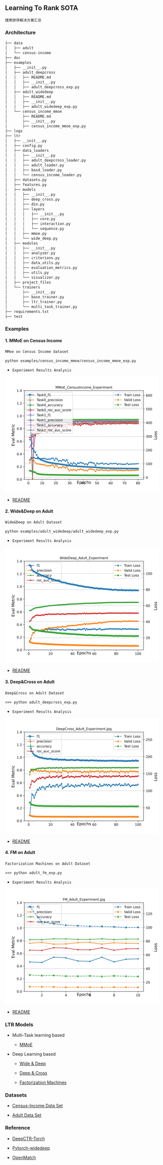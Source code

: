 ## Learning To Rank SOTA

`搜索排序解决方案汇总`

### Architecture

```angular2html
├── data
│   ├── adult
│   └── census-income
├── doc
├── examples
│   ├── __init__.py
│   ├── adult_deepcross
│   │   ├── README.md
│   │   ├── __init__.py
│   │   ├── adult_deepcross_exp.py
│   ├── adult_widedeep
│   │   ├── README.md
│   │   ├── __init__.py
│   │   ├── adult_widedeep_exp.py
│   └── census_income_mmoe
│       ├── README.md
│       ├── __init__.py
│       ├── census_income_mmoe_exp.py
├── logs
├── ltr
│   ├── __init__.py
│   ├── config.py
│   ├── data_loaders
│   │   ├── __init__.py
|   │   ├── adult_deepcross_loader.py
│   │   ├── adult_loader.py
│   │   ├── basd_loader.py
│   │   └── census_income_loader.py
│   ├── datasets.py
│   ├── features.py
│   ├── models
│   │   ├── __init__.py
│   │   ├── deep_cross.py
│   │   ├── din.py
│   │   ├── layers
│   │   │   ├── __init__.py
│   │   │   ├── core.py
│   │   │   ├── interaction.py
│   │   │   └── sequence.py
│   │   ├── mmoe.py
│   │   └── wide_deep.py
│   ├── modules
│   │   ├── __init__.py
│   │   ├── analyzer.py
│   │   ├── criterions.py
│   │   ├── data_utils.py
│   │   ├── evaluation_metrics.py
│   │   ├── utils.py
│   │   └── visualizer.py
│   ├── project_files
│   └── trainers
│       ├── __init__.py
│       ├── base_trainer.py
│       ├── ltr_trainer.py
│       └── multi_task_trainer.py
├── requirements.txt
├── test
```

### Examples

####  1. MMoE on Census Income

`MMoe on Census Income dataset`

```angular2html
python examples/census_income_mmoe/census_income_mmoe_exp.py
```

- `Experiment Results Analysis`

![avatar](./examples/census_income_mmoe/results/Model_LR0.0001_Batch1024_LossBCELoss/MMoE_CensusIncome_Experiment.png)

- [README](./examples/census_income_mmoe/README.md)

#### 2. Wide&Deep on Adult 

`Wide&Deep on Adult Dataset`

```angular2html
python examples/adult_widedeep/adult_widedeep_exp.py
```

- `Experiment Results Analysis`

![avatar](./examples/adult_widedeep/results/Model_LR2e-05_Batch256_LossBCEWithLogitsLoss/WideDeep_Adult_Experiment.png)


- [README](./examples/adult_widedeep/README.md)

#### 3. Deep&Cross on Adult 
`Deep&Cross on Adult Dataset`

```angular2html
>>> python adult_deepcross_exp.py
```
- `Experiment Results Analysis`

![avatar](./examples/adult_deepcross/results/Model_LR0.0005_Batch64_LossBCEWithLogitsLoss/DeepCross_Adult_Experiment.jpg)

- [README](./examples/adult_deepcross/README.md)

#### 4. FM on Adult 
`Factorization Machines on Adult Dataset`

```angular2html
>>> python adult_fm_exp.py
```
- `Experiment Results Analysis`

![avatar](./examples/adult_fm/results/Model_LR0.0005_Batch128_LossBCEWithLogitsLoss/FM_Adult_Experiment.jpg)

- [README](./examples/adult_fm/README.md)


### LTR Models

- Multi-Task learning based

  * [MMoE](https://www.kdd.org/kdd2018/accepted-papers/view/modeling-task-relationships-in-multi-task-learning-with-multi-gate-mixture-) 

- Deep Learning based

  * [Wide & Deep](https://dl.acm.org/doi/10.1145/2988450.2988454)
  
  * [Deep & Cross](https://link.zhihu.com/?target=https%3A//arxiv.org/pdf/1708.05123.pdf)

  * [Factorization Machines](www.csie.ntu.edu.tw/~b97053/paper/Rendle2010FM.pdf)

### Datasets

- [Census-Income Data Set](http://archive.ics.uci.edu/ml/datasets/Census-Income+(KDD))

- [Adult Data Set](https://archive.ics.uci.edu/ml/datasets/adult)


### Reference

- [DeepCTR-Torch](https://github.com/shenweichen/DeepCTR-Torch)

- [Pytorch-widedeep](https://github.com/jrzaurin/pytorch-widedeep)

- [OpenMatch](https://github.com/thunlp/OpenMatch)